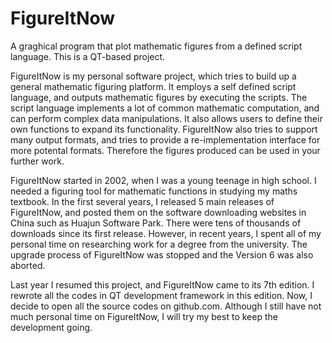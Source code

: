 # FigureItNow
A graghical program that plot mathematic figures from a defined script language. This is a QT-based project.

FigureItNow is my personal software project, which tries to build up a general mathematic figuring platform. It employs 
a self defined script language, and outputs mathematic figures by executing the scripts. The script language implements 
a lot of common mathematic computation, and can perform complex data manipulations. It also allows users to define 
their own functions to expand its functionality. FigureItNow also tries to support many output formats, and tries to 
provide a re-implementation interface for more potental formats. Therefore the figures produced can be used in your 
further work.

FigureItNow started in 2002, when I was a young teenage in high school. I needed a figuring tool for mathematic 
functions in studying my maths textbook. In the first several years, I released 5 main releases of FigureItNow, and 
posted them on the software downloading websites in China such as Huajun Software Park. There were tens of thousands of 
downloads since its first release. However, in recent years, I spent all of my personal time on researching work for a
degree from the university. The upgrade process of FigureItNow was stopped and the Version 6 was also aborted. 

Last year I resumed this project, and FigureItNow came to its 7th edition. I rewrote all the codes in QT development 
framework in this edition. Now, I decide to open all the source codes on github.com. Although I still have not much 
personal time on FigureItNow, I will try my best to keep the development going.
